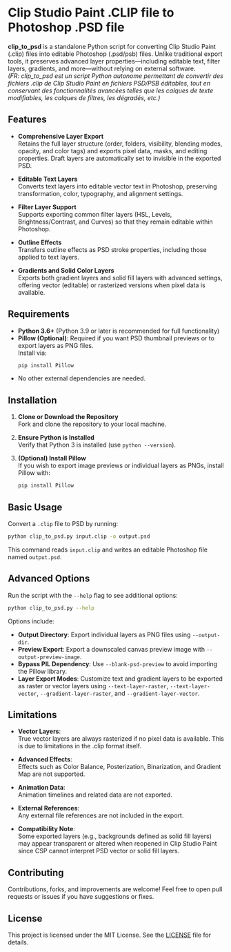 # Clip Studio Paint .CLIP file to Photoshop .PSD file

**clip_to_psd** is a standalone Python script for converting Clip Studio Paint (.clip) files into editable Photoshop (.psd/psb) files. Unlike traditional export tools, it preserves advanced layer properties—including editable text, filter layers, gradients, and more—without relying on external software.  
*(FR: clip_to_psd est un script Python autonome permettant de convertir des fichiers .clip de Clip Studio Paint en fichiers PSD/PSB éditables, tout en conservant des fonctionnalités avancées telles que les calques de texte modifiables, les calques de filtres, les dégradés, etc.)*

## Features

- **Comprehensive Layer Export**  
  Retains the full layer structure (order, folders, visibility, blending modes, opacity, and color tags) and exports pixel data, masks, and editing properties. Draft layers are automatically set to invisible in the exported PSD.

- **Editable Text Layers**  
  Converts text layers into editable vector text in Photoshop, preserving transformation, color, typography, and alignment settings.

- **Filter Layer Support**  
  Supports exporting common filter layers (HSL, Levels, Brightness/Contrast, and Curves) so that they remain editable within Photoshop.

- **Outline Effects**  
  Transfers outline effects as PSD stroke properties, including those applied to text layers.

- **Gradients and Solid Color Layers**  
  Exports both gradient layers and solid fill layers with advanced settings, offering vector (editable) or rasterized versions when pixel data is available.

## Requirements

- **Python 3.6+** (Python 3.9 or later is recommended for full functionality)  
- **Pillow (Optional)**: Required if you want PSD thumbnail previews or to export layers as PNG files.  
  Install via:
  ```bash
  pip install Pillow
  ```
- No other external dependencies are needed.

## Installation

1. **Clone or Download the Repository**  
   Fork and clone the repository to your local machine.
   
2. **Ensure Python is Installed**  
   Verify that Python 3 is installed (use `python --version`).

3. **(Optional) Install Pillow**  
   If you wish to export image previews or individual layers as PNGs, install Pillow with:
   ```bash
   pip install Pillow
   ```

## Basic Usage

Convert a `.clip` file to PSD by running:

```bash
python clip_to_psd.py input.clip -o output.psd
```

This command reads `input.clip` and writes an editable Photoshop file named `output.psd`.

## Advanced Options

Run the script with the `--help` flag to see additional options:

```bash
python clip_to_psd.py --help
```

Options include:
- **Output Directory**: Export individual layers as PNG files using `--output-dir`.
- **Preview Export**: Export a downscaled canvas preview image with `--output-preview-image`.
- **Bypass PIL Dependency**: Use `--blank-psd-preview` to avoid importing the Pillow library.
- **Layer Export Modes**: Customize text and gradient layers to be exported as raster or vector layers using `--text-layer-raster`, `--text-layer-vector`, `--gradient-layer-raster`, and `--gradient-layer-vector`.

## Limitations

- **Vector Layers**:  
  True vector layers are always rasterized if no pixel data is available. This is due to limitations in the .clip format itself.

- **Advanced Effects**:  
  Effects such as Color Balance, Posterization, Binarization, and Gradient Map are not supported.

- **Animation Data**:  
  Animation timelines and related data are not exported.

- **External References**:  
  Any external file references are not included in the export.

- **Compatibility Note**:  
  Some exported layers (e.g., backgrounds defined as solid fill layers) may appear transparent or altered when reopened in Clip Studio Paint since CSP cannot interpret PSD vector or solid fill layers.

## Contributing

Contributions, forks, and improvements are welcome! Feel free to open pull requests or issues if you have suggestions or fixes.

## License

This project is licensed under the MIT License. See the [LICENSE](LICENSE) file for details.

